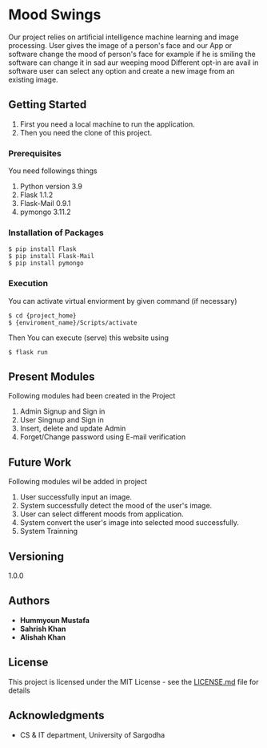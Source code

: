 # Mood Swings

Our project relies on artificial intelligence machine learning and image processing. User gives the image of a person's face and our App or software change the mood of person's face for example if he is smiling the software can change it in sad aur weeping mood 
Different opt-in are avail in software user can select any option and create a new image from an existing image.

## Getting Started

1. First you need a local machine to run the application.
2. Then you need the clone of this project.


### Prerequisites

You need followings things

1. Python version 3.9
2. Flask        1.1.2
3. Flask-Mail   0.9.1
4. pymongo      3.11.2
 



### Installation of Packages 

```
$ pip install Flask
$ pip install Flask-Mail
$ pip install pymongo
```

### Execution

You can activate virtual enviorment by given command (if necessary)

```
$ cd {project_home}
$ {enviroment_name}/Scripts/activate
```
Then You can execute (serve) this website using

```
$ flask run
```

## Present Modules

Following modules had been created in the Project
1. Admin Signup and Sign in 
2. User Singnup and Sign in
3. Insert, delete and update Admin 
4. Forget/Change password using E-mail verification


## Future Work

Following modules wil be added in project
1. User successfully input an image. 
2. System successfully detect the mood of the user's image.
3. User can select different moods from application. 
4. System convert the user's image into selected mood successfully.
5. System Trainning



## Versioning

 1.0.0 
 
## Authors

* **Hummyoun Mustafa**
* **Sahrish Khan**
* **Alishah Khan**



## License

This project is licensed under the MIT License - see the [LICENSE.md](LICENSE.md) file for details

## Acknowledgments

* CS & IT department, University of Sargodha

